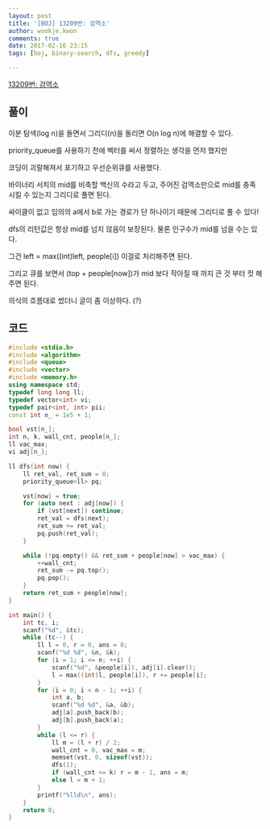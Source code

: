 ```yaml
---
layout: post
title: '[BOJ] 13209번: 검역소'
author: wookje.kwon
comments: true
date: 2017-02-16 23:15
tags: [boj, binary-search, dfs, greedy]

---
```


[13209번: 검역소](https://www.acmicpc.net/problem/13209)

## 풀이

이분 탐색(log n)을 돌면서 그리디(n)을 돌리면 O(n log n)에 해결할 수 있다.

priority_queue를 사용하기 전에 벡터를 써서 정렬하는 생각을 먼저 했지만  

코딩이 괴랄해져서 포기하고 우선순위큐를 사용했다.  

바이너리 서치의 mid를 비축할 백신의 수라고 두고, 주어진 검역소만으로 mid를 충족시킬 수 있는지 그리디로 풀면 된다.  

싸이클이 없고 임의의 a에서 b로 가는 경로가 단 하나이기 때문에 그리디로 풀 수 있다!  

dfs의 리턴값은 항상 mid를 넘지 않음이 보장된다. 물론 인구수가 mid를 넘을 수는 있다.  

그건 left = max((int)left, people[i]) 이걸로 처리해주면 된다.  

그리고 큐를 보면서 (top + people[now])가 mid 보다 작아질 때 까지 큰 것 부터 컷 해주면 된다.  

의식의 흐름대로 썼더니 글이 좀 이상하다. (?)

## 코드

```cpp
#include <stdio.h>
#include <algorithm>
#include <queue>
#include <vector>
#include <memory.h>
using namespace std;
typedef long long ll;
typedef vector<int> vi;
typedef pair<int, int> pii;
const int n_ = 1e5 + 1;

bool vst[n_];
int n, k, wall_cnt, people[n_];
ll vac_max;
vi adj[n_];

ll dfs(int now) {
	ll ret_val, ret_sum = 0;
	priority_queue<ll> pq;

	vst[now] = true;
	for (auto next : adj[now]) {
		if (vst[next]) continue;
		ret_val = dfs(next);
		ret_sum += ret_val;
		pq.push(ret_val);
	}

	while (!pq.empty() && ret_sum + people[now] > vac_max) {
		++wall_cnt;
		ret_sum -= pq.top();
		pq.pop();
	}
	return ret_sum + people[now];
}

int main() {
	int tc, i;
	scanf("%d", &tc);
	while (tc--) {
		ll l = 0, r = 0, ans = 0;
		scanf("%d %d", &n, &k);
		for (i = 1; i <= n; ++i) {
			scanf("%d", &people[i]), adj[i].clear();
			l = max((int)l, people[i]), r += people[i];
		}
		for (i = 0; i < n - 1; ++i) {
			int a, b;
			scanf("%d %d", &a, &b);
			adj[a].push_back(b);
			adj[b].push_back(a);
		}
		while (l <= r) {
			ll m = (l + r) / 2;
			wall_cnt = 0, vac_max = m;
			memset(vst, 0, sizeof(vst));
			dfs(1);
			if (wall_cnt <= k) r = m - 1, ans = m;
			else l = m + 1;
		}
		printf("%lld\n", ans);
	}
	return 0;
}
```